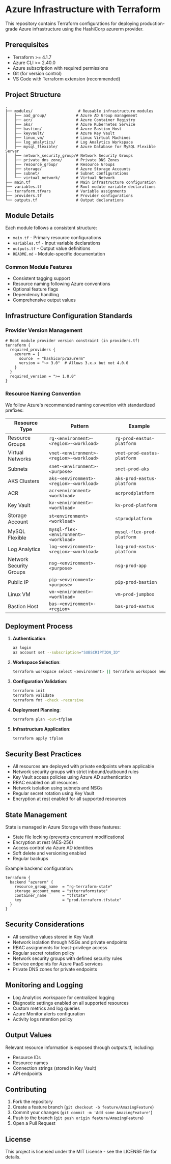 # Azure Infrastructure with Terraform

This repository contains Terraform configurations for deploying production-grade Azure infrastructure using the HashiCorp azurerm provider.

## Prerequisites

- Terraform >= 4.1.7
- Azure CLI >= 2.40.0
- Azure subscription with required permissions
- Git (for version control)
- VS Code with Terraform extension (recommended)

## Project Structure

```
.
├── modules/                    # Reusable infrastructure modules
│   ├── aad_group/             # Azure AD Group management
│   ├── acr/                   # Azure Container Registry
│   ├── aks/                   # Azure Kubernetes Service
│   ├── bastion/               # Azure Bastion Host
│   ├── keyvault/              # Azure Key Vault
│   ├── linux_vm/              # Linux Virtual Machines
│   ├── log_analytics/         # Log Analytics Workspace
│   ├── mysql_flexible/        # Azure Database for MySQL Flexible Server
│   ├── network_security_group/# Network Security Groups
│   ├── private_dns_zone/      # Private DNS Zones
│   ├── resource_group/        # Resource Groups
│   ├── storage/               # Azure Storage Accounts
│   ├── subnet/                # Subnet configurations
│   └── virtual_network/       # Virtual Network
├── main.tf                    # Main infrastructure configuration
├── variables.tf               # Root module variable declarations
├── terraform.tfvars           # Variable assignments
├── providers.tf               # Provider configurations
└── outputs.tf                 # Output declarations
```

## Module Details

Each module follows a consistent structure:
- `main.tf` - Primary resource configurations
- `variables.tf` - Input variable declarations
- `outputs.tf` - Output value definitions
- `README.md` - Module-specific documentation

### Common Module Features
- Consistent tagging support
- Resource naming following Azure conventions
- Optional feature flags
- Dependency handling
- Comprehensive output values

## Infrastructure Configuration Standards

### Provider Version Management

```hcl
# Root module provider version constraint (in providers.tf)
terraform {
  required_providers {
    azurerm = {
      source  = "hashicorp/azurerm"
      version = "~> 3.0"  # Allows 3.x.x but not 4.0.0
    }
  }
  required_version = ">= 1.0.0"
}
```

### Resource Naming Convention

We follow Azure's recommended naming convention with standardized prefixes:

| Resource Type | Pattern | Example |
|--------------|---------|---------|
| Resource Groups | `rg-<environment>-<region>-<workload>` | `rg-prod-eastus-platform` |
| Virtual Networks | `vnet-<environment>-<region>-<workload>` | `vnet-prod-eastus-platform` |
| Subnets | `snet-<environment>-<purpose>` | `snet-prod-aks` |
| AKS Clusters | `aks-<environment>-<region>-<workload>` | `aks-prod-eastus-platform` |
| ACR | `acr<environment><workload>` | `acrprodplatform` |
| Key Vault | `kv-<environment>-<workload>` | `kv-prod-platform` |
| Storage Account | `st<environment><workload>` | `stprodplatform` |
| MySQL Flexible | `mysql-flex-<environment>-<workload>` | `mysql-flex-prod-platform` |
| Log Analytics | `log-<environment>-<region>-<workload>` | `log-prod-eastus-platform` |
| Network Security Groups | `nsg-<environment>-<purpose>` | `nsg-prod-app` |
| Public IP | `pip-<environment>-<purpose>` | `pip-prod-bastion` |
| Linux VM | `vm-<environment>-<workload>` | `vm-prod-jumpbox` |
| Bastion Host | `bas-<environment>-<region>` | `bas-prod-eastus` |

## Deployment Process

1. **Authentication**:
   ```bash
   az login
   az account set --subscription="SUBSCRIPTION_ID"
   ```

2. **Workspace Selection**:
   ```bash
   terraform workspace select <environment> || terraform workspace new <environment>
   ```

3. **Configuration Validation**:
   ```bash
   terraform init
   terraform validate
   terraform fmt -check -recursive
   ```

4. **Deployment Planning**:
   ```bash
   terraform plan -out=tfplan
   ```

5. **Infrastructure Application**:
   ```bash
   terraform apply tfplan
   ```

## Security Best Practices

- All resources are deployed with private endpoints where applicable
- Network security groups with strict inbound/outbound rules
- Key Vault access policies using Azure AD authentication
- RBAC enabled on all resources
- Network isolation using subnets and NSGs
- Regular secret rotation using Key Vault
- Encryption at rest enabled for all supported resources

## State Management

State is managed in Azure Storage with these features:
- State file locking (prevents concurrent modifications)
- Encryption at rest (AES-256)
- Access control via Azure AD identities
- Soft delete and versioning enabled
- Regular backups

Example backend configuration:
```hcl
terraform {
  backend "azurerm" {
    resource_group_name  = "rg-terraform-state"
    storage_account_name = "stterraformstate"
    container_name       = "tfstate"
    key                  = "prod.terraform.tfstate"
  }
}
```

## Security Considerations

- All sensitive values stored in Key Vault
- Network isolation through NSGs and private endpoints
- RBAC assignments for least-privilege access
- Regular secret rotation policy
- Network security groups with defined security rules
- Service endpoints for Azure PaaS services
- Private DNS zones for private endpoints

## Monitoring and Logging

- Log Analytics workspace for centralized logging
- Diagnostic settings enabled on all supported resources
- Custom metrics and log queries
- Azure Monitor alerts configuration
- Activity logs retention policy

## Output Values

Relevant resource information is exposed through outputs.tf, including:
- Resource IDs
- Resource names
- Connection strings (stored in Key Vault)
- API endpoints

## Contributing

1. Fork the repository
2. Create a feature branch (`git checkout -b feature/AmazingFeature`)
3. Commit your changes (`git commit -m 'Add some AmazingFeature'`)
4. Push to the branch (`git push origin feature/AmazingFeature`)
5. Open a Pull Request

## License

This project is licensed under the MIT License - see the LICENSE file for details.